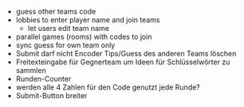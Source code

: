 - guess other teams code
- lobbies to enter player name and join teams
    - let users edit team name
- parallel games (rooms) with codes to join
- sync guess for own team only
- Submit darf nicht Encoder Tips/Guess des anderen Teams löschen
- Freitexteingabe für Gegnerteam um Ideen für Schlüsselwörter zu sammlen
- Runden-Counter
- werden alle 4 Zahlen für den Code genutzt jede Runde?
- Submit-Button breiter